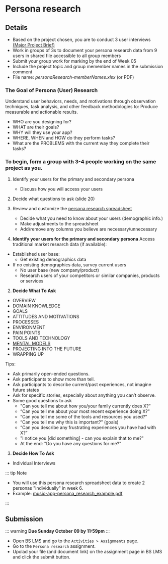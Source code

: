 # Persona research

## Details

- Based on the project chosen, you are to conduct 3 user interviews [(Major Project Brief)](./project-brief.md)
- Work in groups of 3s to document your persona research data from 9 users in shared file accessible to all group members
- Submit your group work for marking by the end of Week 05
- Include the project topic and group memember names in the submission comment
- File name: _personaResearch-memberNames.xlsx_ (or PDF)

### The Goal of Persona (User) Research
Understand user behaviors, needs, and motivations through observation techniques, task analysis, and other feedback methodologies to: 
Produce measurable and actionable results.
- WHO are you designing for?
- WHAT are their goals?
- WHY will they use your app?
- WHERE, WHEN and HOW do they perform tasks?
- What are the PROBLEMS with the current way they complete their tasks?


### To begin, form a group with 3-4 people working on the same project as you.

1. Identify your users for the primary and secondary persona
    - Discuss how you will access your users
2. Decide what questions to ask (slide 20)
3. Review and customize the [persona research spreadsheet](https://docs.google.com/spreadsheets/d/1oQMsQwGLWMzClIwAz_1pMDOw2DaCgBIaGXyAhFnW7XY/edit?usp=sharing)
    - Decide what you need to know about your users (demographic info.)
    - Make adjustments to the spreadsheet
    - Add/remove any columns you believe are necessary/unnecessary


1. **Identify your users for the primary and secondary persona**
Access traditional market research data (if available):
- Established user base:
    - Get existing demographics data
- If no existing demographics data, survey current users
    - No user base (new company/product)
    - Research users of your competitors or similar companies, products or services


2. **Decide What To Ask**
- OVERVIEW 
- DOMAIN KNOWLEDGE 
- GOALS
- ATTITUDES AND MOTIVATIONS
- PROCESSES 
- ENVIRONMENT 
- PAIN POINTS 
- TOOLS AND TECHNOLOGY 
- [MENTAL MODELS](https://en.wikipedia.org/wiki/Mental_model)
- PROJECTING INTO THE FUTURE
- WRAPPING UP 


Tips: 
- Ask primarily open-ended questions.
- Ask participants to show more than tell.
- Ask participants to describe current/past experiences, not imagine future states
- Ask for specific stories, especially about anything you can’t observe.
- Some good questions to ask
    - "Can you tell me about how you/your family currently does X?”
    - “Can you tell me about your most recent experience doing  X?"
    - “Can you tell me some of the tools and resources you used?”
    - “Can you tell me why this is important?” (goals)
    - “Can you describe any frustrating experiences you have had with X?”
    - "I notice you [did something] - can you explain that to me?"
    - At the end: "Do you have any questions for me?"

3. **Decide How To Ask**
- Individual Interviews


::: tip Note

- You will use this persona research spreadsheet data to create 2 personas "individually" in week 6.
- Example: [music-app-persona_research_example.pdf](../files/music-app-persona_research_example.pdf)

::: 


## Submission

::: warning
**Due Sunday October 09 by 11:59pm**
:::

- Open BS LMS and go to the `Activities > Assignments` page.
- Go to the `Persona research` assignment.
- Upolad your file (and document link) on the assignment page in BS LMS and click the submit button.